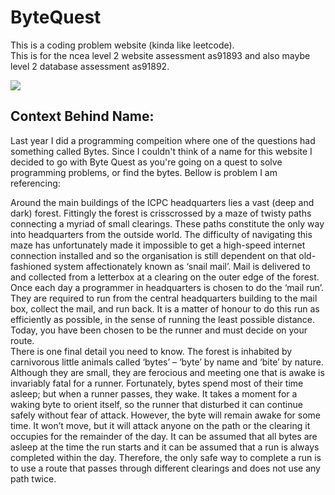 # ByteQuest

This is a coding problem website (kinda like leetcode).  
This is for the ncea level 2 website assessment as91893 and also maybe level 2 database assessment as91892.  

![](https://raw.githubusercontent.com/haventthoughtofanameyet/.github/master/profile/assets/Architecture.png)

## Context Behind Name:

Last year I did a programming compeition where one of the questions had something called Bytes. Since I couldn't think of a name for this website I decided to go with Byte Quest as you're going on a quest to solve programming problems, or find the bytes. Bellow is problem I am referencing:  

Around the main buildings of the ICPC headquarters lies a vast (deep and dark) forest. Fittingly the forest is crisscrossed by a maze of twisty paths connecting a myriad of small clearings. These paths constitute the only way into headquarters from the outside world. The difficulty of navigating this maze has unfortunately made it impossible to get a high-speed internet connection installed and so the organisation is still dependent on that old-fashioned system affectionately known as ‘snail mail’. Mail is delivered to and collected from a letterbox at a clearing on the outer edge of the forest. Once each day a programmer in headquarters is chosen to do the ‘mail run’. They are required to run from the central headquarters building to the mail box, collect the mail, and run back. It is a matter of honour to do this run as efficiently as possible, in the sense of running the least possible distance. Today, you have been chosen to be the runner and must decide on your route.  
There is one final detail you need to know. The forest is inhabited by carnivorous little animals called ‘bytes’ – ‘byte’ by name and ‘bite’ by nature. Although they are small, they are ferocious and meeting one that is awake is invariably fatal for a runner. Fortunately, bytes spend most of their time asleep; but when a runner passes, they wake. It takes a moment for a waking byte to orient itself, so the runner that disturbed it can continue safely without fear of attack. However, the byte will remain awake for some time. It won’t move, but it will attack anyone on the path or the clearing it occupies for the remainder of the day. It can be assumed that all bytes are asleep at the time the run starts and it can be assumed that a run is always completed within the day. Therefore, the only safe way to complete a run is to use a route that passes through different clearings and does not use any path twice.